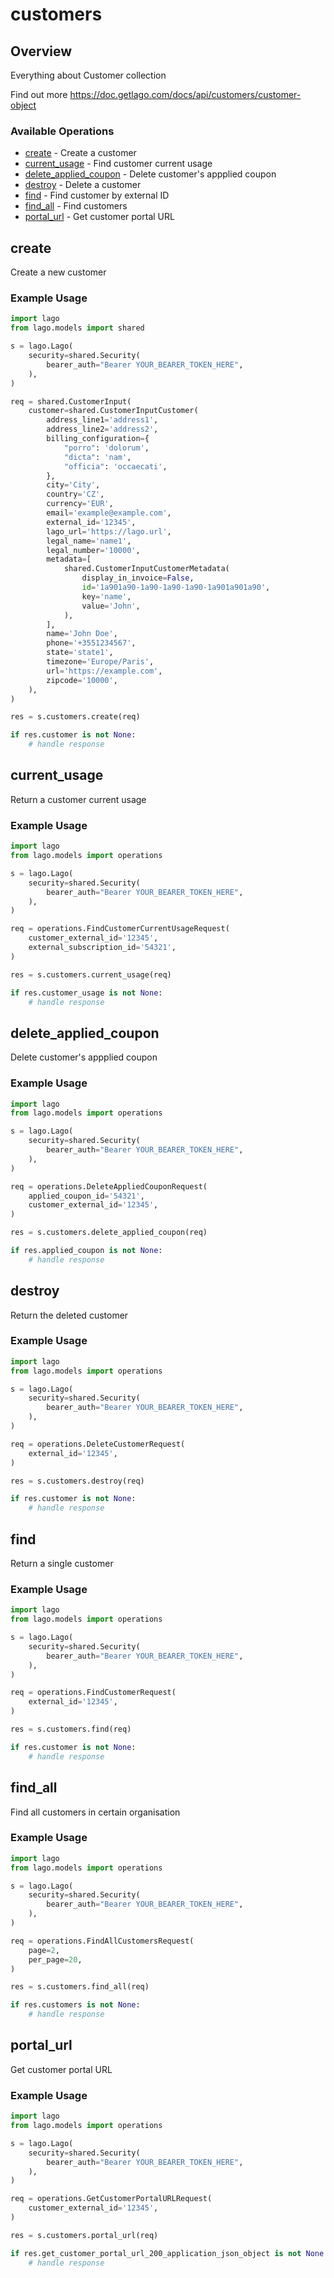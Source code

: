 # customers

## Overview

Everything about Customer collection

Find out more
<https://doc.getlago.com/docs/api/customers/customer-object>
### Available Operations

* [create](#create) - Create a customer
* [current_usage](#current_usage) - Find customer current usage
* [delete_applied_coupon](#delete_applied_coupon) - Delete customer's appplied coupon
* [destroy](#destroy) - Delete a customer
* [find](#find) - Find customer by external ID
* [find_all](#find_all) - Find customers
* [portal_url](#portal_url) - Get customer portal URL

## create

Create a new customer

### Example Usage

```python
import lago
from lago.models import shared

s = lago.Lago(
    security=shared.Security(
        bearer_auth="Bearer YOUR_BEARER_TOKEN_HERE",
    ),
)

req = shared.CustomerInput(
    customer=shared.CustomerInputCustomer(
        address_line1='address1',
        address_line2='address2',
        billing_configuration={
            "porro": 'dolorum',
            "dicta": 'nam',
            "officia": 'occaecati',
        },
        city='City',
        country='CZ',
        currency='EUR',
        email='example@example.com',
        external_id='12345',
        lago_url='https://lago.url',
        legal_name='name1',
        legal_number='10000',
        metadata=[
            shared.CustomerInputCustomerMetadata(
                display_in_invoice=False,
                id='1a901a90-1a90-1a90-1a90-1a901a901a90',
                key='name',
                value='John',
            ),
        ],
        name='John Doe',
        phone='+3551234567',
        state='state1',
        timezone='Europe/Paris',
        url='https://example.com',
        zipcode='10000',
    ),
)

res = s.customers.create(req)

if res.customer is not None:
    # handle response
```

## current_usage

Return a customer current usage

### Example Usage

```python
import lago
from lago.models import operations

s = lago.Lago(
    security=shared.Security(
        bearer_auth="Bearer YOUR_BEARER_TOKEN_HERE",
    ),
)

req = operations.FindCustomerCurrentUsageRequest(
    customer_external_id='12345',
    external_subscription_id='54321',
)

res = s.customers.current_usage(req)

if res.customer_usage is not None:
    # handle response
```

## delete_applied_coupon

Delete customer's appplied coupon

### Example Usage

```python
import lago
from lago.models import operations

s = lago.Lago(
    security=shared.Security(
        bearer_auth="Bearer YOUR_BEARER_TOKEN_HERE",
    ),
)

req = operations.DeleteAppliedCouponRequest(
    applied_coupon_id='54321',
    customer_external_id='12345',
)

res = s.customers.delete_applied_coupon(req)

if res.applied_coupon is not None:
    # handle response
```

## destroy

Return the deleted customer

### Example Usage

```python
import lago
from lago.models import operations

s = lago.Lago(
    security=shared.Security(
        bearer_auth="Bearer YOUR_BEARER_TOKEN_HERE",
    ),
)

req = operations.DeleteCustomerRequest(
    external_id='12345',
)

res = s.customers.destroy(req)

if res.customer is not None:
    # handle response
```

## find

Return a single customer

### Example Usage

```python
import lago
from lago.models import operations

s = lago.Lago(
    security=shared.Security(
        bearer_auth="Bearer YOUR_BEARER_TOKEN_HERE",
    ),
)

req = operations.FindCustomerRequest(
    external_id='12345',
)

res = s.customers.find(req)

if res.customer is not None:
    # handle response
```

## find_all

Find all customers in certain organisation

### Example Usage

```python
import lago
from lago.models import operations

s = lago.Lago(
    security=shared.Security(
        bearer_auth="Bearer YOUR_BEARER_TOKEN_HERE",
    ),
)

req = operations.FindAllCustomersRequest(
    page=2,
    per_page=20,
)

res = s.customers.find_all(req)

if res.customers is not None:
    # handle response
```

## portal_url

Get customer portal URL

### Example Usage

```python
import lago
from lago.models import operations

s = lago.Lago(
    security=shared.Security(
        bearer_auth="Bearer YOUR_BEARER_TOKEN_HERE",
    ),
)

req = operations.GetCustomerPortalURLRequest(
    customer_external_id='12345',
)

res = s.customers.portal_url(req)

if res.get_customer_portal_url_200_application_json_object is not None:
    # handle response
```
